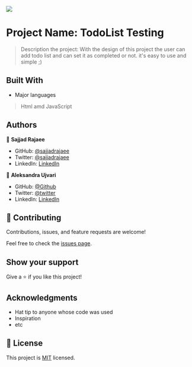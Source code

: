 ![](https://img.shields.io/badge/Microverse-blueviolet)

# Project Name: TodoList Testing

> Description the project: With the design of this project the user can add todo list and can set it as completed or not. it's easy to use and simple ;)


## Built With

- Major languages
> Html amd JavaScript


## Authors

👤 **Sajjad Rajaee**

- GitHub: [@sajjadrajaee](https://github.com/sajjadrajaee)
- Twitter: [@sajjadrajaee](https://twitter.com/sajjadrajaee)
- LinkedIn: [LinkedIn](https://linkedin.com/in/sajjadrajaee)

👤 **Aleksandra Ujvari**

- GitHub: [@Github](https://github.com/digia3d)
- Twitter: [@twitter](https://twitter.com/ujvari65)
- LinkedIn: [LinkedIn](https://www.linkedin.com/in/aleksandra-ujvari-85235a210/)


## 🤝 Contributing

Contributions, issues, and feature requests are welcome!

Feel free to check the [issues page](../../issues/).

## Show your support

Give a ⭐️ if you like this project!

## Acknowledgments

- Hat tip to anyone whose code was used
- Inspiration
- etc

## 📝 License

This project is [MIT](./MIT.md) licensed.
